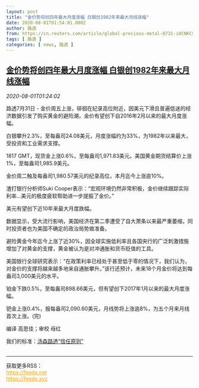 ```yaml
---
layout: post
title: "金价势将创四年最大月度涨幅 白银创1982年来最大月线涨幅"
date: 2020-08-01T01:54:01.000Z
author: 路透
from: https://cn.reuters.com/article/global-precious-metal-0731-idCNKCS24X3AS
tags: [ 路透 ]
categories: [ news, 路透 ]
---
```

<!--1596246841000-->
[金价势将创四年最大月度涨幅 白银创1982年来最大月线涨幅](https://cn.reuters.com/article/global-precious-metal-0731-idCNKCS24X3AS)
------

<div>
<div><i>2020-08-01T01:24:02</i></div><div class="StandardArticleBody_body"><p>路透7月31日 - 金价周五上涨，徘徊在纪录高位附近，因美元下滑且普遍低迷的经济数据引发了购买黄金的避险潮，金价有望创下自2016年2月以来的最大月度涨幅。 </p><p>白银攀升2.3%，至每盎司24.08美元，月度涨幅约为33%，为1982年以来最大，受投资和工业需求支撑。 </p><p>1817 GMT，现货金上涨0.6%，至每盎司1,971.83美元。美国黄金期货结算价上涨1%，至每盎司1,985.9美元。 </p><p>金价周二触及每盎司1,980.57美元的纪录高位，本月迄今上涨逾10%。 </p><p>渣打银行分析师Suki Cooper表示：“宏观环境仍然非常积极，金价继续跟踪实际利率…美元的极度疲软帮助进一步提振了金价。” </p><p>美元有望创下近10年来最大月度跌幅。 </p><p>数据显示，受大流行影响，美国经济在第二季遭受了自大萧条以来最严重萎缩，同时投资者也为美国不确定的政治局势做准备。 </p><p>避险黄金今年迄今上涨了近30%，因全球实施低利率且各国央行的广泛刺激措施增加了对黄金的支撑，黄金被认为是对冲通胀和货币贬值的工具。 </p><p>美国银行全球研究表示：“在政策利率已经处于甚至低于零的情况下，我们认为，对金价的支撑将越来越多地来自通胀攀升。”该行还预计，未来18个月金价将达到每盎司3,000美元的水平。 </p><p>铂金下跌0.5%，至每盎司898.66美元，但有望创下2017年1月以来的最大月度涨幅。 </p><p>钯金上涨0.4%，报每盎司2,090.60美元，月线势将上涨逾8%，为五个月来月线首次上涨。(完)     </p><div class="Attribution_container"><div class="Attribution_attribution"><p class="Attribution_content">编译 高思佳；审校 母红</p></div></div><div class="StandardArticleBody_trustBadgeContainer"><span class="StandardArticleBody_trustBadgeTitle">我们的标准：</span><span class="trustBadgeUrl"><a href="https://www.thomsonreuters.cn/content/dam/openweb/documents/pdf/china/brochures/about-us-1.pdf">汤森路透“信任原则”</a></span></div></div><br><hr><div>获取更多RSS：<br><a href="https://feedx.net" style="color:orange" target="_blank">https://feedx.net</a> <br><a href="https://feedx.xyz" style="color:orange" target="_blank">https://feedx.xyz</a><br></div>
</div>
